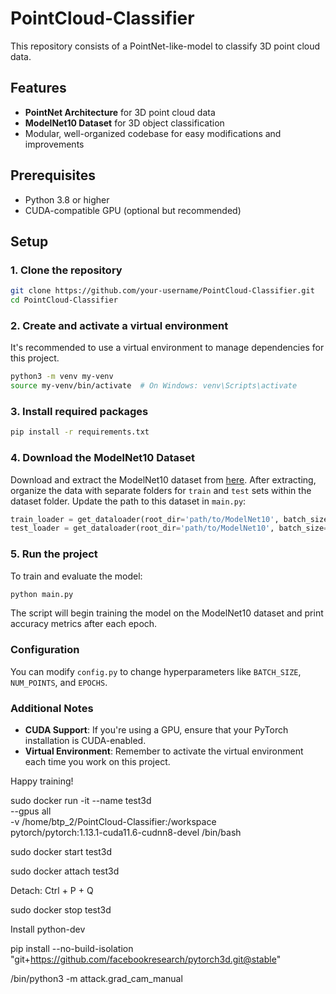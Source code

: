 # PointCloud-Classifier
This repository consists of a PointNet-like-model to classify 3D point cloud data. 


## Features
- **PointNet Architecture** for 3D point cloud data
- **ModelNet10 Dataset** for 3D object classification
- Modular, well-organized codebase for easy modifications and improvements

## Prerequisites

- Python 3.8 or higher
- CUDA-compatible GPU (optional but recommended)

## Setup

### 1. Clone the repository

```bash
git clone https://github.com/your-username/PointCloud-Classifier.git
cd PointCloud-Classifier
```

### 2. Create and activate a virtual environment

It's recommended to use a virtual environment to manage dependencies for this project.

```bash
python3 -m venv my-venv
source my-venv/bin/activate  # On Windows: venv\Scripts\activate
```

### 3. Install required packages

```bash
pip install -r requirements.txt
```

### 4. Download the ModelNet10 Dataset

Download and extract the ModelNet10 dataset from [here](https://modelnet.cs.princeton.edu/). After extracting, organize the data with separate folders for `train` and `test` sets within the dataset folder. Update the path to this dataset in `main.py`:

```python
train_loader = get_dataloader(root_dir='path/to/ModelNet10', batch_size=Config.BATCH_SIZE, num_points=Config.NUM_POINTS, split='train')
test_loader = get_dataloader(root_dir='path/to/ModelNet10', batch_size=Config.BATCH_SIZE, num_points=Config.NUM_POINTS, split='test')
```

### 5. Run the project

To train and evaluate the model:

```bash
python main.py
```

The script will begin training the model on the ModelNet10 dataset and print accuracy metrics after each epoch.



### Configuration

You can modify `config.py` to change hyperparameters like `BATCH_SIZE`, `NUM_POINTS`, and `EPOCHS`.

### Additional Notes

- **CUDA Support**: If you're using a GPU, ensure that your PyTorch installation is CUDA-enabled.
- **Virtual Environment**: Remember to activate the virtual environment each time you work on this project.

Happy training!

sudo docker run -it --name test3d \
    --gpus all \
    -v /home/btp_2/PointCloud-Classifier:/workspace \
    pytorch/pytorch:1.13.1-cuda11.6-cudnn8-devel /bin/bash

sudo docker start test3d

sudo docker attach test3d

Detach: Ctrl + P + Q

sudo docker stop test3d


Install python-dev

pip install --no-build-isolation "git+https://github.com/facebookresearch/pytorch3d.git@stable"



/bin/python3 -m attack.grad_cam_manual